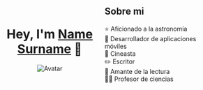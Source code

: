 <!DOCTYPE html>
<html lang="es">
<head>
    <meta charset="UTF-8">
    <meta name="viewport" content="width=device-width, initial-scale=1.0">
    <title>Perfil</title>
    <style>
        .container {
            display: flex;
            align-items: center;
        }
        .image-container {
            text-align: center;
            flex: 1;
        }
        .text-container {
            flex: 1;
            margin-left: 20 px;
        }
        .text-container ul {
            list-style: none;
            padding: 0;
        }
        .text-container ul li {
            margin: 8 px 0;
        }
    </style>
</head>
<body>
    <div class="container">
        <div class="image-container">
            <h1>Hey, I'm <a href="">Name Surname</a> 👋</h1>
            <img src="https://imgur.com/Ei2EmF9.png" alt="Avatar" style="max-width: 100 %;">
        </div>
        <div class="text-container">
            <h2>Sobre mi</h2>
            <ul>
                <li>⭐ Aficionado a la astronomía</li>
                <li>📲 Desarrollador de aplicaciones móviles</li>
                <li>🎥 Cineasta</li>
                <li>✏️ Escritor</li>
                <li>📗 Amante de la lectura</li>
                <li>🧑‍🏫 Profesor de ciencias</li>
            </ul>
        </div>
    </div>
</body>
</html>

